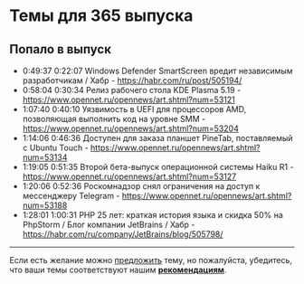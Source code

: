 # Темы для 365 выпуска

## Попало в выпуск

- 0:49:37 0:22:07 Windows Defender SmartScreen вредит независимым разработчикам / Хабр - https://habr.com/ru/post/505194/
- 0:58:04 0:30:34 Релиз рабочего стола KDE Plasma 5.19 - https://www.opennet.ru/opennews/art.shtml?num=53121
- 1:07:40 0:40:10 Уязвимость в UEFI для процессоров AMD, позволяющая выполнить код на уровне SMM - https://www.opennet.ru/opennews/art.shtml?num=53204
- 1:14:06 0:46:36 Доступен для заказа планшет PineTab, поставляемый с Ubuntu Touch - https://www.opennet.ru/opennews/art.shtml?num=53134
- 1:19:05 0:51:35 Второй бета-выпуск операционной системы Haiku R1 - https://www.opennet.ru/opennews/art.shtml?num=53127
- 1:20:06 0:52:36 Роскомнадзор снял ограничения на доступ к мессенджеру Telegram - https://www.opennet.ru/opennews/art.shtml?num=53188
- 1:28:01 1:00:31 PHP 25 лет: краткая история языка и скидка 50% на PhpStorm / Блог компании JetBrains / Хабр - https://habr.com/ru/company/JetBrains/blog/505798/

---

Если есть желание можно [предложить](themes_from_listeners.md) тему, но пожалуйста, убедитесь, что ваши темы соответствуют нашим **[рекомендациям](Recommendations_for_the_proposed_topics.md)**.
